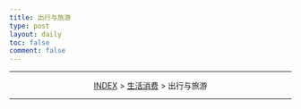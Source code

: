 ```yaml
---
title: 出行与旅游
type: post
layout: daily
toc: false
comment: false
---
```

---
<span><center>[INDEX](/gknows/wikimap) > [生活消费](/gknows/生活消费) > 出行与旅游</center></span>

---

